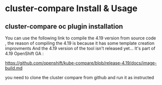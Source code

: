 # cluster-compare Install & Usage
## cluster-compare oc plugin installation
You can use the following link to compile the 4.19 version from source code , the reason of compiling the 4.19 is because it has some template creation improvments 
And the 4.19 version of the tool isn't released yet...  It's part of 4.19 OpenShift GA :

https://github.com/openshift/kube-compare/blob/release-4.19/docs/image-build.md

you need to clone the cluster compare from github and run it as instructed
